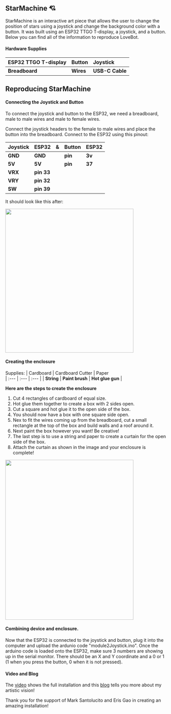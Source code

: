 ## StarMachine 💘
StarMachine is an interactive art piece that allows the user to change the position of stars using a joystick and change the background color with a button. It was built using an ESP32 TTGO T-display, a joystick, and a button. Below you can find all of the information to reproduce LoveBot.

#### Hardware Supplies

| ESP32 TTGO T-display  | Button | Joystick    
| :---  | :---  | :---  | 
| **Breadboard**               | **Wires**           | **USB-C Cable** | 


## Reproducing StarMachine

#### Connecting the Joystick and Button

To connect the joystick and button to the ESP32, we need a breadboard, male to male wires and male to female wires. 

Connect the joystick headers to the female to male wires and place the button into the breadboard. Connect to the ESP32 using this pinout:

| Joystick | ESP32 | & | Button | ESP32 |
| --- | --- | --- | --- | --- |
| **GND** | **GND** || **pin** | **3v** |
| **5V** | **5V** || **pin** | **37** |
| **VRX** | **pin 33** |
| **VRY** | **pin 32** |
| **SW** | **pin 39** |

It should look like this after:

<img src="https://github.com/kyarasto/Module_Two/assets/113846467/785a200d-86cb-4137-bbe2-37f06ce87cf8" width="400" height="450">


#### Creating the enclosure

Supplies: 
| Cardboard  | Cardboard Cutter | Paper    
| :---  | :---  | :---  | 
| **String**               | **Paint brush**           | **Hot glue gun** | 


**Here are the steps to create the enclosure**
1) Cut 4 rectangles of cardboard of equal size.
2) Hot glue them together to create a box with 2 sides open.
3) Cut a square and hot glue it to the open side of the box.
4) You should now have a box with one square side open.
5) Nex to fit the wires coming up from the breadboard, cut a small rectangle at the top of the box and build walls and a roof around it. 
6) Next paint the box however you want! Be creative!
7) The last step is to use a string and paper to create a curtain for the open side of the box.
8) Attach the curtain as shown in the image and your enclosure is complete!

<img src="https://github.com/kyarasto/Module_Two/assets/113846467/913200d5-c76a-4443-a93e-3d71e2c20bd8" width="400" height="500">


#### Combining device and enclosure.
Now that the ESP32 is connected to the joystick and button, plug it into the computer and upload the ardunio code "module2Joystick.ino". Once the arduino code is loaded onto the ESP32, make sure 3 numbers are showing up in the serial monitor. There should be an X and Y coordinate and a 0 or 1 (1 when you press the button, 0 when it is not pressed).  



#### Video and Blog

The [video](https://youtube.com/shorts/1NgUFZmwixI?feature=share) shows the full installation and this [blog](https://kyarasto.github.io/ModuleOneBlog/) tells you more about my artistic vision!

Thank you for the support of Mark Santolucito and Eris Gao in creating an amazing installation!



